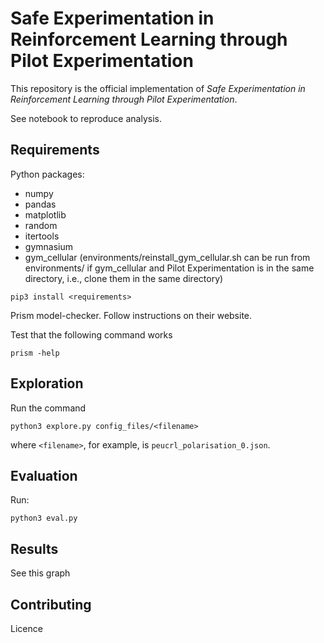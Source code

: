 # Safe Experimentation in Reinforcement Learning through Pilot Experimentation

This repository is the official implementation of _Safe Experimentation in Reinforcement Learning through Pilot Experimentation_.

See notebook to reproduce analysis.

## Requirements

Python packages:
- numpy
- pandas
- matplotlib
- random
- itertools
- gymnasium
- gym_cellular (environments/reinstall_gym_cellular.sh can be run from environments/ if gym_cellular and Pilot Experimentation is in the same directory, i.e., clone them in the same directory)

```pip3 install <requirements>```

Prism model-checker. Follow instructions on their website.

Test that the following command works

```prism -help```

## Exploration

Run the command

```python3 explore.py config_files/<filename>```

where ```<filename>```, for example, is ```peucrl_polarisation_0.json```.

## Evaluation

Run:

```python3 eval.py```

## Results

See this graph

## Contributing

Licence